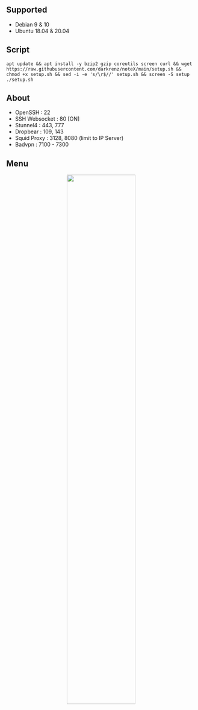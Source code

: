 ## Supported
* Debian 9 & 10
* Ubuntu 18.04 & 20.04

## Script
```
apt update && apt install -y bzip2 gzip coreutils screen curl && wget https://raw.githubusercontent.com/darkrenz/noteX/main/setup.sh && chmod +x setup.sh && sed -i -e 's/\r$//' setup.sh && screen -S setup ./setup.sh
```
## About
* OpenSSH         : 22
* SSH Websocket   : 80 [ON]
* Stunnel4        : 443, 777
* Dropbear        : 109, 143
* Squid Proxy     : 3128, 8080 (limit to IP Server)
* Badvpn          : 7100 - 7300


## Menu
<div align=center><img width="60%" height="60%" src="https://user-images.githubusercontent.com/30442976/132091638-8195aa09-1b96-4d25-9663-dfa75dc4deb5.jpg"/>
